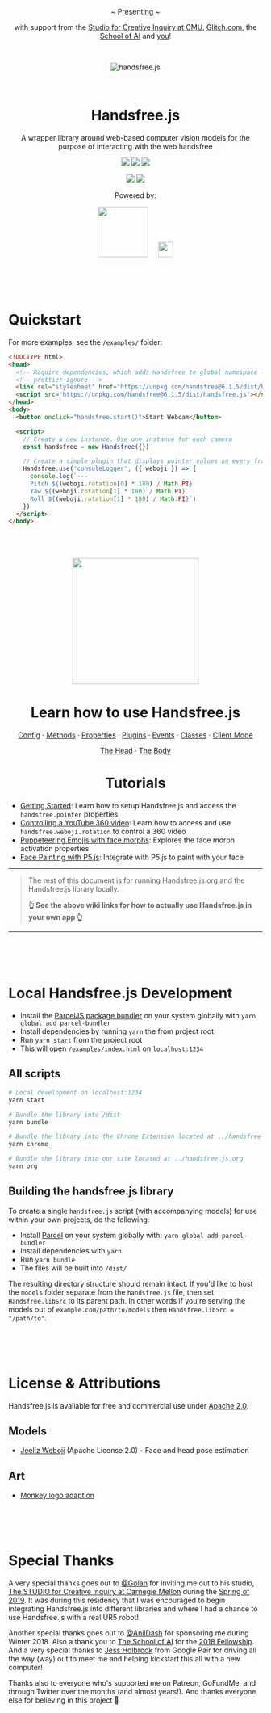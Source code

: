 <div align="center">
  <p>~ Presenting ~</p>
  <p>with support from the <a href="https://www.cmu.edu/cfa/studio/index.html">Studio for Creative Inquiry at CMU</a>, <a href="https://glitch.com/@handsfreejs">Glitch.com</a>, the <a href="https://youtu.be/CJDpF4xUieY?t=58">School of AI</a> and <a href="https://patreon.com/handsfreejs">you</a>!</p>
  <br>
  <p><img src="https://media.giphy.com/media/3Z15Ve7WEQGkLa1FwC/giphy.gif" alt="handsfree.js"></p>
  <br>
  <h1>Handsfree.js</h1>
  <p>A wrapper library around web-based computer vision models for the purpose of interacting with the web handsfree</p>
  <p>
    <img class="mr-1" src="https://img.shields.io/github/release-pre/handsfreejs/handsfree.svg"> <img class="mr-1" src="https://img.shields.io/github/last-commit/handsfreejs/handsfree.svg">
    <img src="https://img.shields.io/github/repo-size/handsfreejs/handsfree.svg">
  </p>
  <p>
    <img class="mr-1" src="https://img.shields.io/github/issues-raw/handsfreejs/handsfree.svg"> <img src="https://img.shields.io/github/issues-pr-raw/handsfreejs/handsfree.svg">
  </p>
  <p>Powered by:</p>
  <p><a href="https://github.com/jeeliz/jeelizWeboji"><img width=100 src="https://jeeliz.com/wp-content/uploads/2018/01/LOGO_JEELIZ_BLUE.png"></a> &nbsp;&nbsp;&nbsp;
  <a href="https://github.com/tensorflow/tfjs-models/"><img src='https://i.imgur.com/KqlnNuA.png' height=30></a>
</div>

<br>
<br>
<br>

# Quickstart

For more examples, see the `/examples/` folder:

```html
<!DOCTYPE html>
<head>
  <!-- Require dependencies, which adds Handsfree to global namespace -->
  <!-- prettier-ignore -->
  <link rel="stylesheet" href="https://unpkg.com/handsfree@6.1.5/dist/handsfree.css" />
  <script src="https://unpkg.com/handsfree@6.1.5/dist/handsfree.js"></script>
</head>
<body>
  <button onclick="handsfree.start()">Start Webcam</button>

  <script>
    // Create a new instance. Use one instance for each camera
    const handsfree = new Handsfree({})

    // Create a simple plugin that displays pointer values on every frame
    Handsfree.use('consoleLogger', ({ weboji }) => {
      console.log(`---
      Pitch ${(weboji.rotation[0] * 180) / Math.PI}
      Yaw ${(weboji.rotation[1] * 180) / Math.PI}
      Roll ${(weboji.rotation[1] * 180) / Math.PI}`)
    })
  </script>
</body>
```

<br>
<br>
<br>

<div align="center">
  <img src="https://i.imgur.com/qkYyazG.gif" width=250>
  <h1>Learn how to use Handsfree.js</h1>
  <p><a href="https://github.com/handsfreejs/handsfree/wiki/Config">Config</a> &middot; <a href="https://github.com/handsfreejs/handsfree/wiki/Methods">Methods</a> &middot; <a href="https://github.com/handsfreejs/handsfree/wiki/Properties">Properties</a> &middot; <a href="https://github.com/handsfreejs/handsfree/wiki/Plugins">Plugins</a> &middot; <a href="https://github.com/handsfreejs/handsfree/wiki/Events">Events</a> &middot; <a href="https://github.com/handsfreejs/handsfree/wiki/Classes">Classes</a> &middot; <a href="https://github.com/handsfreejs/handsfree/wiki/Client-Mode">Client Mode</a></p>
  <p><a href="https://github.com/handsfreejs/handsfree/wiki/Head">The Head</a> &middot; <a href="https://github.com/handsfreejs/handsfree/wiki/Body">The Body</a></p>

  <h1>Tutorials</h1>
</div>

- [Getting Started](https://dev.to/heyozramos/handsfree-js-a-web-based-face-pointer-24m1): Learn how to setup Handsfree.js and access the `handsfree.pointer` properties
- [Controlling a YouTube 360 video](https://dev.to/heyozramos/controlling-youtube-360-videos-handsfree-2801): Learn how to access and use `handsfree.weboji.rotation` to control a 360 video
- [Puppeteering Emojis with face morphs](https://dev.to/heyozramos/puppeteering-emojis-with-face-morphs-with-handsfree-js-55kp): Explores the face morph activation properties
- [Face Painting with P5.js](https://dev.to/heyozramos/face-painting-with-p5-js-2b64): Integrate with P5.js to paint with your face

---

> The rest of this document is for running Handsfree.js.org and the Handsfree.js library locally.
>
> **👆 See the above wiki links for how to actually use Handsfree.js in your own app 👆**

---

<br>
<br>
<br>

# Local Handsfree.js Development

- Install the [ParcelJS package bundler](https://parceljs.org/) on your system globally with `yarn global add parcel-bundler`
- Install dependencies by running `yarn` the from project root
- Run `yarn start` from the project root
- This will open `/examples/index.html` on `localhost:1234`

## All scripts

```bash
# Local development on localhost:1234
yarn start

# Bundle the library into /dist
yarn bundle

# Bundle the library into the Chrome Extension located at ../handsfree-chrome
yarn chrome

# Bundle the library into our site located at ../handsfree.js.org
yarn org
```

## Building the handsfree.js library

To create a single `handsfree.js` script (with accompanying models) for use within your own projects, do the following:

- Install [Parcel](https://parceljs.org/) on your system globally with: `yarn global add parcel-bundler`
- Install dependencies with `yarn`
- Run `yarn bundle`
- The files will be built into `/dist/`

The resulting directory structure should remain intact. If you'd like to host the `models` folder separate from the `handsfree.js` file, then set `Handsfree.libSrc` to its parent path. In other words if you're serving the models out of `example.com/path/to/models` then `Handsfree.libSrc = "/path/to"`.

<br>
<br>
<br>

# License & Attributions

Handsfree.js is available for free and commercial use under [Apache 2.0](http://www.apache.org/licenses/LICENSE-2.0.html).

## Models

- [Jeeliz Weboji](https://github.com/jeeliz/jeelizWeboji) (Apache License 2.0) - Face and head pose estimation

## Art

- [Monkey logo adaption](https://www.designevo.com/apps/logo/?name=cute-monkey-and-interesting-gaming)

<br>
<br>
<br>

# Special Thanks

A very special thanks goes out to [@Golan](https://twitter.com/golan) for inviting me out to his studio, [The STUDIO for Creative Inquiry at Carnegie Mellon](http://studioforcreativeinquiry.org/) during the [Spring of 2019](https://www.flickr.com/photos/creativeinquiry/albums/72157703188612302). It was during this residency that I was encouraged to begin integrating Handsfree.js into different libraries and where I had a chance to use Handsfree.js with a real UR5 robot!

Another special thanks goes out to [@AnilDash](https://twitter.com/anildash) for sponsoring me during Winter 2018. Also a thank you to [The School of AI](https://twitter.com/SchoolOfAIOffic) for the [2018 Fellowship](https://www.youtube.com/watch?v=CJDpF4xUieY&t=58). And a very special thanks to [Jess Holbrook](https://twitter.com/jessscon) from Google Pair for driving all the way (way) out to meet me and helping kickstart this all with a new computer!

Thanks also to everyone who's supported me on Patreon, GoFundMe, and through Twitter over the months (and almost years!). And thanks everyone else for believing in this project 👋
